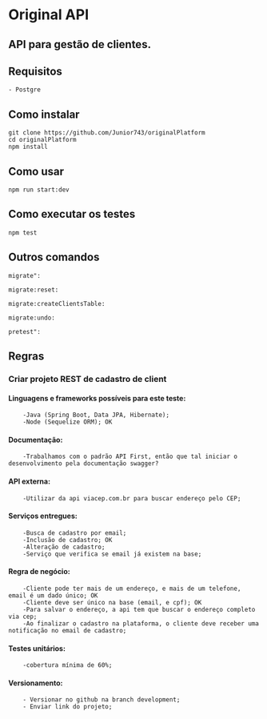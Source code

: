 # Original API

## API para gestão de clientes.

## Requisitos
    - Postgre

## Como instalar

```
git clone https://github.com/Junior743/originalPlatform
cd originalPlatform
npm install
```

## Como usar

```
npm run start:dev
```

## Como executar os testes

```
npm test
```

## Outros comandos
```
migrate": 
```
```
migrate:reset: 
```
```
migrate:createClientsTable: 
```
```
migrate:undo: 
```
```
pretest": 
```

## Regras

### Criar projeto REST de cadastro de client

#### Linguagens e frameworks possíveis para este teste:

        -Java (Spring Boot, Data JPA, Hibernate);
        -Node (Sequelize ORM); OK

#### Documentação:

        -Trabalhamos com o padrão API First, então que tal iniciar o desenvolvimento pela documentação swagger?

#### API externa:

        -Utilizar da api viacep.com.br para buscar endereço pelo CEP;

#### Serviços entregues:

        -Busca de cadastro por email;
        -Inclusão de cadastro; OK
        -Alteração de cadastro;
        -Serviço que verifica se email já existem na base;

#### Regra de negócio:

        -Cliente pode ter mais de um endereço, e mais de um telefone, email é um dado único; OK
        -Cliente deve ser único na base (email, e cpf); OK
        -Para salvar o endereço, a api tem que buscar o endereço completo via cep;
        -Ao finalizar o cadastro na plataforma, o cliente deve receber uma notificação no email de cadastro;

#### Testes unitários:

        -cobertura mínima de 60%;

#### Versionamento:

        - Versionar no github na branch development;
        - Enviar link do projeto;
